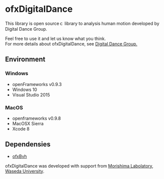 # ofxDigitalDance

This library is open sourceｃ library to analysis human motion developed by Digital Dance Group.  

Feel free to use it and let us know what you think.  
For more details about ofxDigitalDance, see <a href="http://research.mlabdance.com/">Digital Dance Group.</a>

## Environment
### Windows
+ openFrameworks v0.9.3
+ Windows 10
+ Visual Studio 2015

### MacOS
+ openframeworks v0.9.8
+ MacOSX Sierra
+ Xcode 8

## Dependensies
+ <a href="https://github.com/perfume-dev/example-openFrameworks">ofxBvh</a>

ofxDigitalDance was developed with support from <a href="http://www.mlab.phys.waseda.ac.jp/">Morishima Labolatory</a>, <a href="https://www.waseda.jp/top/">Waseda University</a>.
